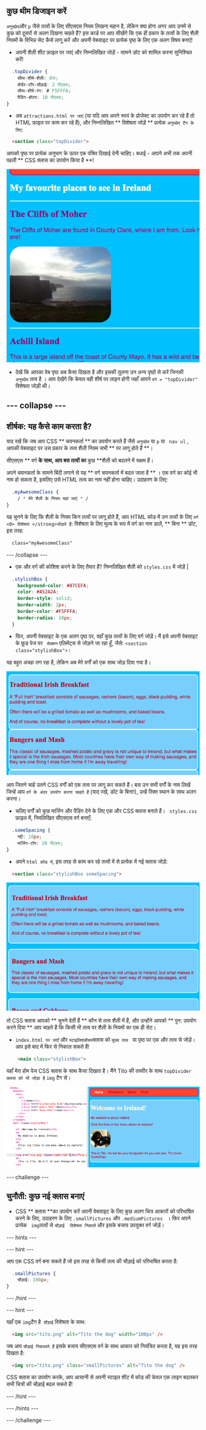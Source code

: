 ## कुछ थीम डिजाइन करें

` अनुच्छेद `और ` p ` जैसे तत्वों के लिए सीएसएस नियम लिखना महान है, लेकिन क्या होगा अगर आप उनमें से कुछ को दूसरों से अलग दिखना चाहते हैं? इस कार्ड पर आप सीखेंगे कि एक ही प्रकार के तत्वों के लिए शैली नियमों के विभिन्न सेट कैसे लागू करें और अपनी वेबसाइट पर प्रत्येक पृष्ठ के लिए एक अलग विषय बनाएं!

+ अपनी शैली शीट फ़ाइल पर जाएं और निम्नलिखित जोड़ें - सामने डॉट को शामिल करना सुनिश्चित करें!

```css
  .topDivider {
    सीमा-शीर्ष-शैली: ठोस;
    बॉर्डर-टॉप-चौड़ाई: 2 पीएक्स;
    सीमा-शीर्ष-रंग: # F5FFFA;
    पैडिंग-बॉटम: 10 पीएक्स;
}
```

+ अब ` attractions.html पर जाएं ` (या यदि आप अपने स्वयं के प्रोजेक्ट का उपयोग कर रहे हैं तो HTML फ़ाइल पर काम कर रहे हैं), और निम्नलिखित ** विशेषता जोड़ें ** प्रत्येक ` अनुच्छेद टैग के लिए `:

```html
  <section class="topDivider">
```

आपको पृष्ठ पर प्रत्येक अनुभाग के ऊपर एक पंक्ति दिखाई देनी चाहिए। बधाई - आपने अभी तक अपनी पहली ** CSS क्लास का उपयोग किया है **!

![अनुभागों के बीच की पंक्तियों वाला पृष्ठ](images/sectionsWithTopBorder.png)

+ देखें कि आपका वेब पृष्ठ अब कैसा दिखता है और इसकी तुलना उन अन्य पृष्ठों से करें जिनकी ` अनुच्छेद` तत्व है । आप देखेंगे कि केवल वही शीर्ष पर लाइन होगी जहाँ आपने ` वर्ग = "topDivider" ` विशेषता जोड़ी थी।

## \--- collapse \---

## शीर्षक: यह कैसे काम करता है?

याद रखें कि जब आप CSS ** चयनकर्ता ** का उपयोग करते हैं जैसे ` अनुच्छेद ` या ` p ` या ` nav ul` , आपकी वेबसाइट पर उस प्रकार के तत्व शैली नियम सभी ** पर लागू होते हैं **।

सीएसएस ** वर्ग **के साथ, आप बस तत्वों का** कुछ **शैली को बदलने में सक्षम हैं।

अपने चयनकर्ता के सामने बिंदी लगाने से यह ** वर्ग चयनकर्ता में बदल जाता है ** । एक वर्ग का कोई भी नाम हो सकता है, इसलिए उसे HTML तत्व का नाम नहीं होना चाहिए। उदाहरण के लिए:

```css
  .myAwesomeClass {
    / * मेरे शैली के नियम यहां जाएं * /
}
```

यह चुनने के लिए कि शैली के नियम किन तत्वों पर लागू होते हैं, आप HTML कोड में उन तत्वों के लिए ` वर्ग <0> विशेषता </strong>जोड़ते हैं `: विशेषता के लिए मूल्य के रूप में वर्ग का नाम डालें, ** बिना ** डॉट, इस तरह:

```html
  class="myAwesomeClass"
```

\--- /collapse \---

+ एक और वर्ग की कोशिश करने के लिए तैयार हैं? निम्नलिखित शैली को ` styles.css ` में जोड़ें |

```css
  .stylishBox {
    background-color: #87CEFA;
    color: #A52A2A;
    border-style: solid;
    border-width: 2px;
    border-color: #F5FFFA;
    border-radius: 10px;
  }
```

+ फिर, अपनी वेबसाइट के एक अलग पृष्ठ पर, वहाँ कुछ तत्वों के लिए वर्ग जोड़ें। मैं इसे अपनी वेबसाइट के फ़ूड पेज पर ` सेक्शन` एलिमेंट्स से जोड़ने जा रहा हूँ, जैसे: `<section class="stylishBox">`।

यह बहुत अच्छा लग रहा है, लेकिन अब मेरे वर्गों को एक साथ जोड़ दिया गया है।

![अच्छी लग रही वर्गों को एक साथ देखा](images/squashedSections.png)

आप जितने चाहें उतने CSS वर्गों को एक तत्व पर लागू कर सकते हैं। बस उन सभी वर्गों के नाम लिखें जिन्हें आप ` वर्ग के अंदर उपयोग करना चाहते हैं ` (याद रखें, डॉट के बिना!), उन्हें रिक्त स्थान के साथ अलग करना।

+ चलिए वर्गों को कुछ मार्जिन और पैडिंग देने के लिए एक और CSS क्लास बनाते हैं। ` styles.css` फ़ाइल में, निमलिखित सीएसएस वर्ग बनाएँ:

```css
  .someSpacing {
    गद्दी: 10px;
    मार्जिन-टॉप: 20 पीएक्स;
}
```

+ अपने ` html कोड में `, इस तरह से काम कर रहे तत्वों में से प्रत्येक में नई क्लास जोड़ें:

```html
  <section class="stylishBox someSpacing">
```

![मार्जिन और पैडिंग के साथ अनुभाग जोड़े गए](images/sectionsWithSpacing.png)

तो CSS क्लास आपको ** चुनने देती हैं ** कौन से तत्व शैली में हैं, और उन्होंने आपको ** पुन: उपयोग करने दिया ** आप चाहते हैं कि किसी भी तत्व पर शैली के नियमों का एक ही सेट।

+ ` index.html पर जाएँ ` और ` स्टाइलिशबॉक्स `क्लास को `मुख्य तत्व ` या पृष्ठ पर एक और तत्व से जोड़ें। आप इसे बाद में फिर से निकाल सकते हैं!

```html
    <main class="stylishBox">   
```

यहाँ मेरा होम पेज CSS क्लास के साथ कैसा दिखता है। मैंने Tito की तस्वीर के साथ ` topDivider क्लास को भी जोड़ा है ` ` img ` टैग से।

![होम पेज पर सीएसएस कक्षाओं का उपयोग किया जा रहा है](images/homePageWithClasses.png)

\--- challenge \---

## चुनौती: कुछ नई क्लास बनाएं

+ CSS ** क्लास **का उपयोग करें अपनी वेबसाइट के लिए कुछ अलग चित्र आकारों को परिभाषित करने के लिए, उदाहरण के लिए ` .smallPictures ` और `.mediumPictures ` । फिर अपने प्रत्येक ` img`तत्वों से ` चौड़ाई  विशेषता निकालें ` और इसके बजाय उपयुक्त वर्ग जोड़ें।

\--- hints \---

\--- hint \---

आप एक CSS वर्ग बना सकते हैं जो इस तरह से किसी तत्व की चौड़ाई को परिभाषित करता है:

```css
  .smallPictures {
    चौड़ाई: 100px;
}
```

\--- /hint \---

\--- hint \---

यहाँ एक ` img `टैग है` चौड़ाई` विशेषता के साथ:

```html
  <img src="tito.png" alt="Tito the dog" width="100px" />       
```

जब आप ` चौड़ाई निकालते हैं ` इसके बजाय सीएसएस वर्ग के साथ आकार को नियंत्रित करता है, यह इस तरह दिखता है:

```html
  <img src="tito.png" class="smallPictures" alt="Tito the dog" />       
```

CSS क्लास का उपयोग करके, आप आसानी से अपनी स्टाइल शीट में कोड की केवल एक लाइन बदलकर सभी चित्रों की चौड़ाई बदल सकते हैं!

\--- /hint \---

\--- /hints \---

\--- /challenge \---